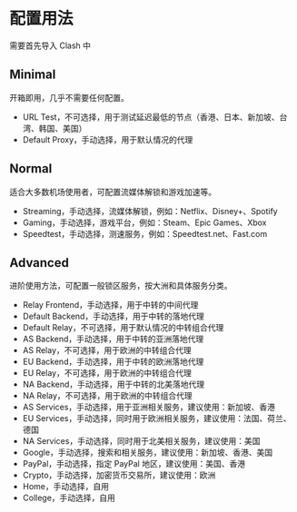 # 配置用法

需要首先导入 Clash 中

## Minimal

开箱即用，几乎不需要任何配置。

- URL Test，不可选择，用于测试延迟最低的节点（香港、日本、新加坡、台湾、韩国、美国）
- Default Proxy，手动选择，用于默认情况的代理

## Normal

适合大多数机场使用者，可配置流媒体解锁和游戏加速等。

- Streaming，手动选择，流媒体解锁，例如：Netflix、Disney+、Spotify
- Gaming，手动选择，游戏平台，例如：Steam、Epic Games、Xbox
- Speedtest，手动选择，测速服务，例如：Speedtest.net、Fast.com

## Advanced

进阶使用方法，可配置一般锁区服务，按大洲和具体服务分类。

- Relay Frontend，手动选择，用于中转的中间代理
- Default Backend，手动选择，用于中转的落地代理
- Default Relay，不可选择，用于默认情况的中转组合代理
- AS Backend，手动选择，用于中转的亚洲落地代理
- AS Relay，不可选择，用于欧洲的中转组合代理
- EU Backend，手动选择，用于中转的欧洲落地代理
- EU Relay，不可选择，用于欧洲的中转组合代理
- NA Backend，手动选择，用于中转的北美落地代理
- NA Relay，不可选择，用于欧洲的中转组合代理
- AS Services，手动选择，用于亚洲相关服务，建议使用：新加坡、香港
- EU Services，手动选择，同时用于欧洲相关服务，建议使用：法国、荷兰、德国
- NA Services，手动选择，同时用于北美相关服务，建议使用：美国
- Google，手动选择，搜索和相关服务，建议使用：新加坡、香港、美国
- PayPal，手动选择，指定 PayPal 地区，建议使用：美国、香港
- Crypto，手动选择，加密货币交易所，建议使用：欧洲
- Home，手动选择，自用
- College，手动选择，自用
